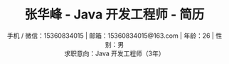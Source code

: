  <center>
     <h1>张华峰 - Java 开发工程师 - 简历</h1>
     <div>
         手机 / 微信：15360834015 | 
            邮箱：15360834015@163.com |
                年龄：26 | 
         			性别：男 
     </div>
     <div>
         求职意向：Java 开发工程师（3年）
     </div>
</center>


